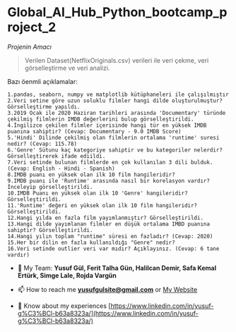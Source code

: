 # Global_AI_Hub_Python_bootcamp_project_2

*Projenin Amacı*

> Verilen Dataset(NetflixOriginals.csv) verileri ile veri çekme, veri görselleştirme ve veri analizi.

Bazı öenmli açıklamalar:
```
1.pandas, seaborn, numpy ve matplotlib kütüphaneleri ile çalışılmıştır
2.Veri setine göre uzun soluklu filmler hangi dilde oluşturulmuştur? Görselleştirme yapıldı.
3.2019 Ocak ile 2020 Haziran tarihleri arasında 'Documentary' türünde çekilmiş filmlerin IMDB değerlerini bulup görselleştirildi.
4.İngilizce çekilen filmler içerisinde hangi tür en yüksek IMDB puanına sahiptir? (Cevap: Documentary - 9.0 IMDB Score)
5.'Hindi' Dilinde çekilmiş olan filmlerin ortalama 'runtime' suresi nedir? (Cevap: 115.78)
6.'Genre' Sütunu kaç kategoriye sahiptir ve bu kategoriler nelerdir? Görselleştirerek ifade ediildi.
7.Veri setinde bulunan filmlerde en çok kullanılan 3 dili bulduk. (Cevap: English - Hindi - Spanish)
8.IMDB puanı en yüksek olan ilk 10 film hangileridir? 
9.IMDB puanı ile 'Runtime' arasında nasıl bir korelasyon vardır? İnceleyip görselleştirildi.
10.IMDB Puanı en yüksek olan ilk 10 'Genre' hangileridir? Görselleştirildi.
11.'Runtime' değeri en yüksek olan ilk 10 film hangileridir? Görselleştirildi.
12.Hangi yılda en fazla film yayımlanmıştır? Görselleştirildi.
13.Hangi dilde yayımlanan filmler en düşük ortalama IMBD puanına sahiptir? Görselleştirildi.
14.Hangi yılın toplam "runtime" süresi en fazladır? (Cevap: 2020)
15.Her bir dilin en fazla kullanıldığı "Genre" nedir? 
16.Veri setinde outlier veri var mıdır? Açıklayınız. (Cevap: 6 tane vardır)

```
- 🌱 My Team: **Yusuf Gül, Ferit Talha Gün, Halilcan Demir, Safa Kemal Ertürk, Simge Lale, Rojda Vargün**

- 📫 How to reach me **yusufgulsite@gmail.com** or [My Website](http://yusufgulsite.cf/)

- 📄 Know about my experiences [https://www.linkedin.com/in/yusuf-g%C3%BCl-b63a8323a/](https://www.linkedin.com/in/yusuf-g%C3%BCl-b63a8323a/)
